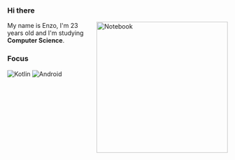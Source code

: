 ### Hi there

<img src="https://raw.githubusercontent.com/MicaelliMedeiros/micaellimedeiros/master/image/computer-illustration.png" min-width="3000px" max-width="300px" width="300px" align="right" alt="Notebook">

<p align="left"> 
  My name is Enzo, I'm 23 years old and I'm studying <strong>Computer Science</strong>.<br>
</p>

### Focus
![Kotlin](https://img.shields.io/badge/-Kotlin-A97BFF?style=for-the-badge&logo=kotlin&logoColor=fff)
![Android](https://img.shields.io/badge/-Android-4E843E?style=for-the-badge&logo=android&logoColor=fff)
